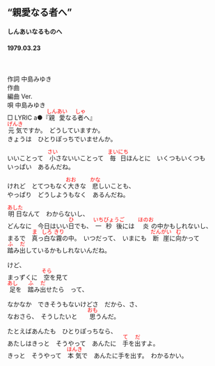 <style type="text/css">
	ruby{
	    ruby-position: over;
	}
	ruby > rt{font-size: 12px;color:red;}
	p{font:16px;font-size: '楷体'}
</style>
## “親愛なる者へ”
#### しんあいなるものへ
#### 1979.03.23
　

作詞  中島みゆき  
作曲    
編曲 </rb><rp>(</rp><rt>Ver.</rt><rp>)</rp></ruby>    
唄    中島みゆき  
□ LYRIC </rb><rp>(</rp><rt>a</rt><rp>)</rp></ruby>●『<ruby><rb>親愛</rb><rp>(</rp><rt>しんあい</rt><rp>)</rp></ruby>なる<ruby><rb>者</rb><rp>(</rp><rt>しゃ</rt><rp>)</rp></ruby>へ』 
   
<ruby><rb>元気</rb><rp>(</rp><rt>げんき</rt><rp>)</rp></ruby>ですか。　どうしていますか。  
きょうは　ひとりぽっちでいませんか。  
  
いいことって　<ruby><rb>小</rb><rp>(</rp><rt>さい</rt><rp>)</rp></ruby>さないいことって　<ruby><rb>毎日</rb><rp>(</rp><rt>まいにち</rt><rp>)</rp></ruby>ほんとに　いくつもいくつも  
いっぱい　あるんだね。  
  
けれど　とてつもなく<ruby><rb>大</rb><rp>(</rp><rt>おお</rt><rp>)</rp></ruby>きな　<ruby><rb>悲</rb><rp>(</rp><rt>かな</rt><rp>)</rp></ruby>しいことも、  
やっぱり　どうしようもなく　あるんだね。  
  
<ruby><rb>明日</rb><rp>(</rp><rt>あした</rt><rp>)</rp></ruby>なんて　わからないし、  
どんなに　今日はいい<ruby><rb>日</rb><rp>(</rp><rt>ひ</rt><rp>)</rp></ruby>でも、　<ruby><rb>一秒後</rb><rp>(</rp><rt>いちびょうご</rt><rp>)</rp></ruby>には　<ruby><rb>炎</rb><rp>(</rp><rt>ほのお</rt><rp>)</rp></ruby>の中かもしれないし、  
まるで　<ruby><rb>真</rb><rp>(</rp><rt>ま</rt><rp>)</rp></ruby>っ<ruby><rb>白</rb><rp>(</rp><rt>しろ</rt><rp>)</rp></ruby>な<ruby><rb>霧</rb><rp>(</rp><rt>きり</rt><rp>)</rp></ruby>の中。　いつだって、　いまにも　<ruby><rb>断崖</rb><rp>(</rp><rt>だんがい</rt><rp>)</rp></ruby>に<ruby><rb>向</rb><rp>(</rp><rt>む</rt><rp>)</rp></ruby>かって  
<ruby><rb>踏</rb><rp>(</rp><rt>ふ</rt><rp>)</rp></ruby>み<ruby><rb>出</rb><rp>(</rp><rt>だ</rt><rp>)</rp></ruby>しているかもしれないんだね。  
  
けど、  
まっずくに　<ruby><rb>空</rb><rp>(</rp><rt>そら</rt><rp>)</rp></ruby>を見て  
<ruby><rb>足</rb><rp>(</rp><rt>あし</rt><rp>)</rp></ruby>を　<ruby><rb>踏</rb><rp>(</rp><rt>ふ</rt><rp>)</rp></ruby>み<ruby><rb>出</rb><rp>(</rp><rt>だ</rt><rp>)</rp></ruby>せたら　って、  
  
なかなか　できそうもないけどさ　だから、さ、  
なおさら、　そうしたいと　　<ruby><rb>思</rb><rp>(</rp><rt>おも</rt><rp>)</rp></ruby>うんだ。  
  
たとえばあんたも　ひとりぽっちなら、  
あたしはきっと　そうやって　あんたに　<ruby><rb>手</rb><rp>(</rp><rt>て</rt><rp>)</rp></ruby>を<ruby><rb>出</rb><rp>(</rp><rt>だ</rt><rp>)</rp></ruby>すよ。  
きっと　そうやって　<ruby><rb>本気</rb><rp>(</rp><rt>ほんき</rt><rp>)</rp></ruby>で　あんたに手を出す。　わかるかい。  
